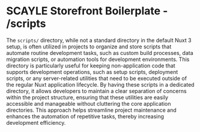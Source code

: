 # SCAYLE Storefront Boilerplate - /scripts

The `scripts/` directory, while not a standard directory in the default Nuxt 3 setup, is often utilized in projects to organize and store scripts that automate routine development tasks, such as custom build processes, data migration scripts, or automation tools for development environments. This directory is particularly useful for keeping non-application code that supports development operations, such as setup scripts, deployment scripts, or any server-related utilities that need to be executed outside of the regular Nuxt application lifecycle. By having these scripts in a dedicated directory, it allows developers to maintain a clear separation of concerns within the project structure, ensuring that these utilities are easily accessible and manageable without cluttering the core application directories. This approach helps streamline project maintenance and enhances the automation of repetitive tasks, thereby increasing development efficiency.

